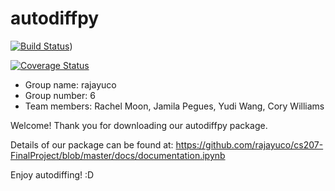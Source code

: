 # autodiffpy

[![Build Status](https://travis-ci.org/rajayuco/cs207-FinalProject.svg?branch=master)](https://travis-ci.org/rajayuco/cs207-FinalProject.svg?branch=master))

[![Coverage Status](https://coveralls.io/repos/github/rajayuco/cs207-FinalProject/badge.svg?branch=master)](https://coveralls.io/github/rajayuco/cs207-FinalProject?branch=master)

* Group name: rajayuco
* Group number: 6
* Team members: Rachel Moon, Jamila Pegues, Yudi Wang, Cory Williams

Welcome! Thank you for downloading our autodiffpy package. 

Details of our package can be found at: https://github.com/rajayuco/cs207-FinalProject/blob/master/docs/documentation.ipynb

Enjoy autodiffing! :D
